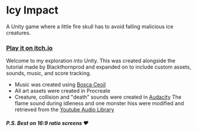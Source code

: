 # Icy Impact

A Unity game where a little fire skull has to avoid falling malicious ice creatures.

### [Play it on itch.io](https://miashore.itch.io/icy-impact)

Welcome to my exploration into Unity. This was created alongside the tutorial made by Blackthornprod and expanded on to include custom assets, sounds, music, and score tracking.

-   Music was created using [Bosca Ceoil](https://boscaceoil.net)
-   All art assets were created in Procreate
-   Creature, collision and "death" sounds were created in [Audacity](https://www.audacityteam.org/)
    The flame sound during idleness and one monster hiss were modified and retrieved from the [Youtube Audio Library](https://www.youtube.com/audiolibrary/soundeffects?ar=2)

##### P.S. Best on 16:9 ratio screens ❤️
